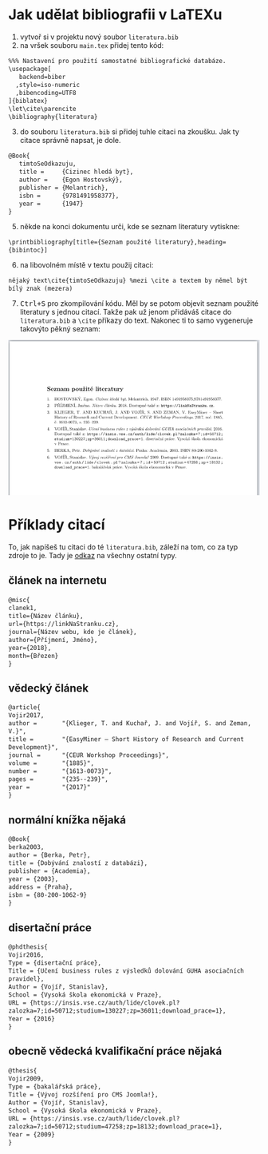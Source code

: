 # Jak udělat bibliografii v LaTEXu

1. vytvoř si v projektu nový soubor ```literatura.bib```
2. na vršek souboru ```main.tex``` přidej tento kód:
```TeX
%%% Nastavení pro použití samostatné bibliografické databáze.
\usepackage[
   backend=biber
  ,style=iso-numeric
  ,bibencoding=UTF8
]{biblatex}
\let\cite\parencite
\bibliography{literatura}
```
3. do souboru ```literatura.bib``` si přidej tuhle citaci na zkoušku. Jak ty citace správně napsat, je dole.
```
@Book{
   timtoSeOdkazuju,
   title =     {Cizinec hledá byt},
   author =    {Egon Hostovský},
   publisher = {Melantrich},
   isbn =      {9781491958377},
   year =      {1947}
}   
```
5. někde na konci dokumentu urči, kde se seznam literatury vytiskne:
```TeX
\printbibliography[title={Seznam použité literatury},heading={bibintoc}]
```
6. na libovolném místě v textu použij citaci:
```TeX
nějaký text\cite{timtoSeOdkazuju} %mezi \cite a textem by němel být bílý znak (mezera)
```
7. <kbd>Ctrl+S</kbd> pro zkompilování kódu. Měl by se potom objevit seznam použité literatury s jednou citací. Takže pak už jenom přidáváš citace do ```literatura.bib``` a ```\cite``` příkazy do text. Nakonec ti to samo vygeneruje takovýto pěkný seznam:

![](hotove.png)

# Příklady citací
To, jak napíšeš tu citaci do té ```literatura.bib```, záleží na tom, co za typ zdroje to je. Tady je [odkaz](https://www.overleaf.com/learn/latex/Bibliography_management_with_bibtex#Reference_guide) na všechny ostatní typy.

## článek na internetu
```
@misc{
clanek1, 
title={Název článku}, 
url={https://linkNaStranku.cz}, 
journal={Název webu, kde je článek},
author={Příjmení, Jméno},
year={2018}, 
month={Březen}
} 
```
## vědecký článek
```
@article{
Vojir2017,
author =       "{Klieger, T. and Kuchař, J. and Vojíř, S. and Zeman, V.}",
title =        "{EasyMiner – Short History of Research and Current Development}",
journal =      "{CEUR Workshop Proceedings}",
volume =       "{1885}",
number =       "{1613-0073}",
pages =        "{235--239}",
year =         "{2017}"
}
```
## normální knížka nějaká
```
@Book{
berka2003,
author = {Berka, Petr},
title = {Dobývání znalostí z databázi},   
publisher = {Academia},
year = {2003},
address = {Praha},
isbn = {80-200-1062-9}
}
```
## disertační práce
```
@phdthesis{
Vojir2016,
Type = {disertační práce},
Title = {Učení business rules z výsledků dolování GUHA asociačních pravidel},
Author = {Vojíř, Stanislav},
School = {Vysoká škola ekonomická v Praze},
URL = {https://insis.vse.cz/auth/lide/clovek.pl?zalozka=7;id=50712;studium=130227;zp=36011;download_prace=1},
Year = {2016}
}
```
## obecně vědecká kvalifikační práce nějaká
```
@thesis{
Vojir2009,
Type = {bakalářská práce},
Title = {Vývoj rozšíření pro CMS Joomla!},
Author = {Vojíř, Stanislav},
School = {Vysoká škola ekonomická v Praze},
URL = {https://insis.vse.cz/auth/lide/clovek.pl?zalozka=7;id=50712;studium=47258;zp=18132;download_prace=1},
Year = {2009}
}
```
